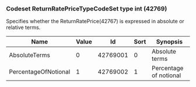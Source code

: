 ### Codeset ReturnRatePriceTypeCodeSet type int (42769)

Specifies whether the ReturnRatePrice(42767) is expressed in absolute or relative terms.

| Name                 | Value | Id       | Sort | Synopsis               |
|----------------------|-------|----------|------|------------------------|
| AbsoluteTerms        | 0     | 42769001 | 0    | Absolute terms         |
| PercentageOfNotional | 1     | 42769002 | 1    | Percentage of notional |

